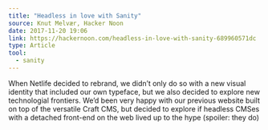 ```yaml
---
title: "Headless in love with Sanity"
source: Knut Melvær, Hacker Noon
date: 2017-11-20 19:06
link: https://hackernoon.com/headless-in-love-with-sanity-689960571dc
type: Article
tool:
  - sanity 
---
```

When Netlife decided to rebrand, we didn’t only do so with a new visual identity that included our own typeface, but we also decided to explore new technologial frontiers. We’d been very happy with our previous website built on top of the versatile Craft CMS, but decided to explore if headless CMSes with a detached front-end on the web lived up to the hype (spoiler: they do)